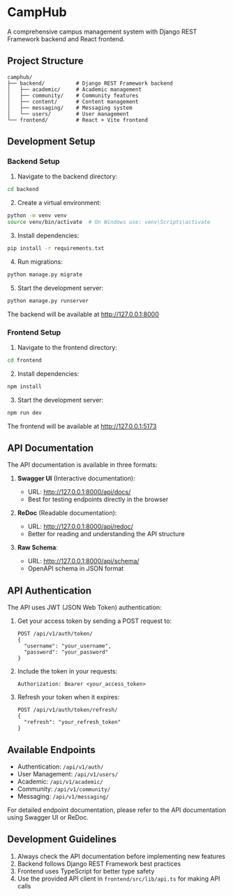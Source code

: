 # CampHub

A comprehensive campus management system with Django REST Framework backend and React frontend.

## Project Structure

```
camphub/
├── backend/          # Django REST Framework backend
│   ├── academic/     # Academic management
│   ├── community/    # Community features
│   ├── content/      # Content management
│   ├── messaging/    # Messaging system
│   └── users/        # User management
└── frontend/         # React + Vite frontend
```

## Development Setup

### Backend Setup

1. Navigate to the backend directory:
```bash
cd backend
```

2. Create a virtual environment:
```bash
python -m venv venv
source venv/bin/activate  # On Windows use: venv\Scripts\activate
```

3. Install dependencies:
```bash
pip install -r requirements.txt
```

4. Run migrations:
```bash
python manage.py migrate
```

5. Start the development server:
```bash
python manage.py runserver
```

The backend will be available at http://127.0.0.1:8000

### Frontend Setup

1. Navigate to the frontend directory:
```bash
cd frontend
```

2. Install dependencies:
```bash
npm install
```

3. Start the development server:
```bash
npm run dev
```

The frontend will be available at http://127.0.0.1:5173

## API Documentation

The API documentation is available in three formats:

1. **Swagger UI** (Interactive documentation):
   - URL: http://127.0.0.1:8000/api/docs/
   - Best for testing endpoints directly in the browser

2. **ReDoc** (Readable documentation):
   - URL: http://127.0.0.1:8000/api/redoc/
   - Better for reading and understanding the API structure

3. **Raw Schema**:
   - URL: http://127.0.0.1:8000/api/schema/
   - OpenAPI schema in JSON format

## API Authentication

The API uses JWT (JSON Web Token) authentication:

1. Get your access token by sending a POST request to:
   ```
   POST /api/v1/auth/token/
   {
     "username": "your_username",
     "password": "your_password"
   }
   ```

2. Include the token in your requests:
   ```
   Authorization: Bearer <your_access_token>
   ```

3. Refresh your token when it expires:
   ```
   POST /api/v1/auth/token/refresh/
   {
     "refresh": "your_refresh_token"
   }
   ```

## Available Endpoints

- Authentication: `/api/v1/auth/`
- User Management: `/api/v1/users/`
- Academic: `/api/v1/academic/`
- Community: `/api/v1/community/`
- Messaging: `/api/v1/messaging/`

For detailed endpoint documentation, please refer to the API documentation using Swagger UI or ReDoc.

## Development Guidelines

1. Always check the API documentation before implementing new features
2. Backend follows Django REST Framework best practices
3. Frontend uses TypeScript for better type safety
4. Use the provided API client in `frontend/src/lib/api.ts` for making API calls



